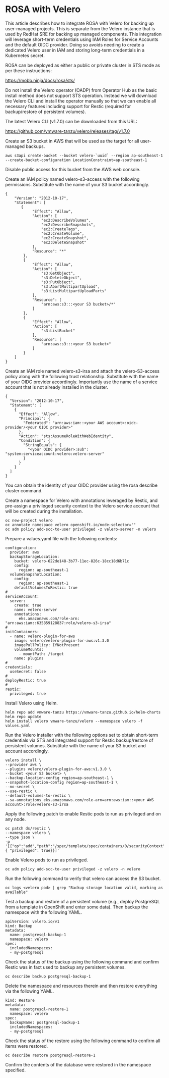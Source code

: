 # ROSA with Velero

This article describes how to integrate ROSA with Velero for backing up user-managed projects. This is separate from the Velero instance that is used by RedHat SRE for backing up managed components. This integration will leverage short-term credentials using IAM Roles for Service Accounts and the default OIDC provider. Doing so avoids needing to create a dedicated Velero user in IAM and storing long-term credentials in a Kubernetes secret.

ROSA can be deployed as either a public or private cluster in STS mode as per these instructions:

https://mobb.ninja/docs/rosa/sts/

Do not install the Velero operator (OADP) from Operator Hub as the basic install method does not support STS operation. Instead we will download the Velero CLI and install the operator manually so that we can enable all necessary features including support for Restic (required for backup/restore of persistent volumes).

The latest Velero CLI (v1.7.0) can be downloaded from this URL:

https://github.com/vmware-tanzu/velero/releases/tag/v1.7.0

Create an S3 bucket in AWS that will be used as the target for all user-managed backups.

	aws s3api create-bucket --bucket velero-`uuid` --region ap-southeast-1 --create-bucket-configuration LocationConstraint=ap-southeast-1

Disable public access for this bucket from the AWS web console.

Create an IAM policy named velero-s3-access with the following permissions. Substitute with the name of your S3 bucket accordingly.

	{
	    "Version": "2012-10-17",
	    "Statement": [
	       {
	            "Effect": "Allow",
	            "Action": [
	                "ec2:DescribeVolumes",
	                "ec2:DescribeSnapshots",
	                "ec2:CreateTags",
	                "ec2:CreateVolume",
	                "ec2:CreateSnapshot",
	                "ec2:DeleteSnapshot"
	            ],
	            "Resource": "*"
	        },			
	        {
	            "Effect": "Allow",
	            "Action": [
	                "s3:GetObject",
	                "s3:DeleteObject",
	                "s3:PutObject",
	                "s3:AbortMultipartUpload",
	                "s3:ListMultipartUploadParts"
	            ],
	            "Resource": [
	                "arn:aws:s3:::<your S3 bucket>/*"
	            ]
	        },
	        {
	            "Effect": "Allow",
	            "Action": [
	                "s3:ListBucket"
	            ],
	            "Resource": [
	                "arn:aws:s3:::<your S3 bucket>"
	            ]
	        }
	    ]
	}

Create an IAM role named velero-s3-irsa and attach the velero-S3-access policy along with the following trust relationship. Substitute with the name of your OIDC provider accordingly. Importantly use the name of a service account that is not already installed in the cluster.

	{
	  "Version": "2012-10-17",
	  "Statement": [
	    {
	      "Effect": "Allow",
	      "Principal": {
	        "Federated": "arn:aws:iam::<your AWS account>:oidc-provider/<your OIDC provider>"
	      },
	      "Action": "sts:AssumeRoleWithWebIdentity",
	      "Condition": {
	        "StringEquals": {
	          "<your OIDC provider>:sub": "system:serviceaccount:velero:velero-server"
	        }
	      }
	    }
	  ]
	}

You can obtain the identity of your OIDC provider using the rosa describe cluster command.

Create a namespace for Velero with annotations leveraged by Restic, and pre-assign a privileged security context to the Velero service account that will be created during the installation.

	oc new-project velero
	oc annotate namespace velero openshift.io/node-selector=""
	oc adm policy add-scc-to-user privileged -z velero-server -n velero

Prepare a values.yaml file with the following contents:

	configuration:
	  provider: aws
	  backupStorageLocation:
	    bucket: velero-622de148-3b77-11ec-826c-18cc18d6b71c
	    config:
	      region: ap-southeast-1
	  volumeSnapshotLocation:
	    config:
	      region: ap-southeast-1
	    defaultVolumesToRestic: true
	#
	serviceAccount:
	  server:
	    create: true
	    name: velero-server
	    annotations:
	      eks.amazonaws.com/role-arn: "arn:aws:iam::635859128837:role/velero-s3-irsa"
	#
	initContainers:
	  - name: velero-plugin-for-aws
	    image: velero/velero-plugin-for-aws:v1.3.0
	    imagePullPolicy: IfNotPresent
	    volumeMounts:
	      - mountPath: /target
		name: plugins
	#
	credentials:
	  useSecret: false
	#
	deployRestic: true	
	#
	restic:
	  privileged: true

Install Velero using Helm.

	helm repo add vmware-tanzu https://vmware-tanzu.github.io/helm-charts
	helm repo update
	helm install velero vmware-tanzu/velero --namespace velero -f values.yaml
	

Run the Velero installer with the following options set to obtain short-term credentials via STS and integrated support for Restic backup/restore of persistent volumes. Substitute with the name of your S3 bucket and account accordingly.

	velero install \
	--provider aws \
	--plugins velero/velero-plugin-for-aws:v1.3.0 \
	--bucket <your S3 bucket> \
	--backup-location-config region=ap-southeast-1 \
	--snapshot-location-config region=ap-southeast-1 \
	--no-secret \
	--use-restic \
	--default-volumes-to-restic \
	--sa-annotations eks.amazonaws.com/role-arn=arn:aws:iam::<your AWS account>:role/velero-s3-irsa

Apply the following patch to enable Restic pods to run as privileged and on any node.

	oc patch ds/restic \
  	--namespace velero \
  	--type json \
  	-p '[{"op":"add","path":"/spec/template/spec/containers/0/securityContext","value": { "privileged": true}}]'


Enable Velero pods to run as privileged.
	
	oc adm policy add-scc-to-user privileged -z velero -n velero

Run the following command to verify that velero can access the S3 bucket.

	oc logs <velero pod> | grep "Backup storage location valid, marking as available"

Test a backup and restore of a persistent volume (e.g., deploy PostgreSQL from a template in OpenShift and enter some data). Then backup the namespace with the following YAML.

	apiVersion: velero.io/v1
	kind: Backup
	metadata:
	  name: postgresql-backup-1
	  namespace: velero
	spec:
	  includedNamespaces:
	  - my-postgresql

Check the status of the backup using the following command and confirm Restic was in fact used to backup any persistent volumes.

	oc describe backup postgresql-backup-1

Delete the namespace and resources therein and then restore everything via the following YAML.

	kind: Restore
	metadata:
	  name: postgresql-restore-1
	  namespace: velero
	spec:
	  backupName: postgresql-backup-1
	  includedNamespaces:
	  - my-postgresql

Check the status of the restore using the following command to confirm all items were restored.

	oc describe restore postgresql-restore-1

Confirm the contents of the database were restored in the namespace specified.











